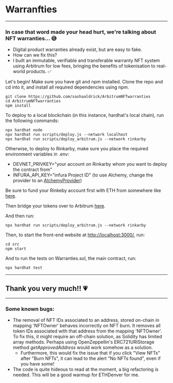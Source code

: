 # Warranfties 
------------------------------------------------------
### In case that word made your head hurt, we're talking about NFT warranties... 😅

* Digital product warranties already exist, but are easy to fake.
* How can we fix this?
* I built an immutable, verifiable and transferable warranty NFT system using Arbitrum for low fees, bringing the benefits of tokenisation to real-world products. ✅

Let's begin! Make sure you have git and npm installed. Clone the repo and cd into it, and install all required dependencies using npm.

```
git clone https://github.com/sashaaldrick/ArbitrumNFTwarranties
cd ArbitrumNFTwarranties
npm install
```

To deploy to a local blockchain (in this instance, hardhat's local chain), run the following commands:

```
npx hardhat node
npx hardhat run scripts/deploy.js --network localhost
npx hardhat run scripts/deploy_arbitrum.js --network rinkarby
```
Otherwise, to deploy to Rinkarby, make sure you place the required environment variables in .env:

* DEVNET_PRIVKEY="your account on Rinkarby whom you want to deploy the contract from"
* INFURA_API_KEY="infura Project ID" (to use Alchemy, change the provider to an [AlchemyProvider](https://docs.ethers.io/v5/api/providers/api-providers/#AlchemyProvider))

Be sure to fund your Rinkeby account first with ETH from somewhere like [here](https://faucets.chain.link/rinkeby).

Then bridge your tokens over to Arbitrum [here](https://bridge.arbitrum.io/).

And then run:

``` 
npx hardhat run scripts/deploy_arbitrum.js --network rinkarby
```

Then, to start the front-end website at [http://localhost:3000/](http://localhost:3000/), run:

```
cd src
npm start
```

And to run the tests on Warranties.sol, the main contract, run:

```
npx hardhat test
```

----------------------------------------------

## Thank you very much!! 💗

----------------------------------------------

### Some known bugs:

* The removal of NFT IDs associated to an address, stored on-chain in mapping 'NFTOwner' behaves incorrectly on NFT burn. It removes all token IDs associated with that address from the mapping 'NFTOwner'. To fix this, it might require an off-chain solution, as Solidity has limited array methods. Perhaps using OpenZeppellin's ERC721URIStorage method _getApprovedAddress_ would work somehow as a solution.
	* Furthermore, this would fix the issue that if you click "View NFTs" after "Burn NFTs", it can lead to the alert "No NFTs found", even if you have some!
* The code is quite hideous to read at the moment, a big refactoring is needed. This will be a good warmup for ETHDenver for me.


